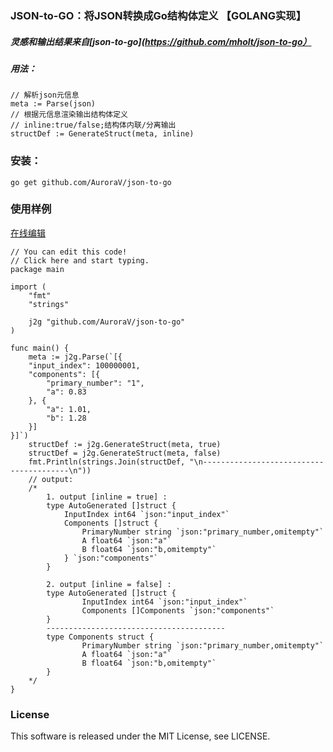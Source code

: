 ### JSON-to-GO：将JSON转换成Go结构体定义 【GOLANG实现】
##### 灵感和输出结果来自[json-to-go](https://github.com/mholt/json-to-go）

##### 用法：
```golang
// 解析json元信息
meta := Parse(json)
// 根据元信息渲染输出结构体定义
// inline:true/false;结构体内联/分离输出
structDef := GenerateStruct(meta, inline)
```

### 安装：
```shell
go get github.com/AuroraV/json-to-go
```

### 使用样例
[在线编辑](https://go.dev/play/p/-MKUWeDBml7)
```golang
// You can edit this code!
// Click here and start typing.
package main

import (
	"fmt"
	"strings"

	j2g "github.com/AuroraV/json-to-go"
)

func main() {
	meta := j2g.Parse(`[{
	"input_index": 100000001,
	"components": [{
		"primary_number": "1",
		"a": 0.83
	}, {
		"a": 1.01,
		"b": 1.28
	}]
}]`)
	structDef := j2g.GenerateStruct(meta, true)
	structDef = j2g.GenerateStruct(meta, false)
	fmt.Println(strings.Join(structDef, "\n----------------------------------------\n"))
	// output:
	/*
		1. output [inline = true] :
		type AutoGenerated []struct {
			InputIndex int64 `json:"input_index"`
			Components []struct {
				PrimaryNumber string `json:"primary_number,omitempty"`
				A float64 `json:"a"`
				B float64 `json:"b,omitempty"`
			} `json:"components"`
		}

		2. output [inline = false] :
		type AutoGenerated []struct {
				InputIndex int64 `json:"input_index"`
				Components []Components `json:"components"`
		}
		----------------------------------------
		type Components struct {
				PrimaryNumber string `json:"primary_number,omitempty"`
				A float64 `json:"a"`
				B float64 `json:"b,omitempty"`
		}
	*/
}
```

### License
This software is released under the MIT License, see LICENSE.
